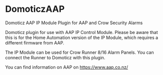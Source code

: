 # DomoticzAAP
Domoticz AAP IP Module Plugin for AAP and Crow Security Alarms

Domoticz plugin for use with AAP IP Control Module. Please be aware that this is for the Home Automation version of the IP Module, which requires a different firmware from AAP. 

The IP Module can be used for Crow Runner 8/16 Alarm Panels. You can connect the Runner to Domoticz with this plugin.

You can find information on AAP on https://www.aap.co.nz/
